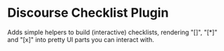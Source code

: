 # Discourse Checklist Plugin

Adds simple helpers to build (interactive) checklists, rendering "[]", "[*]" and "[x]" into pretty UI parts you can interact with.
